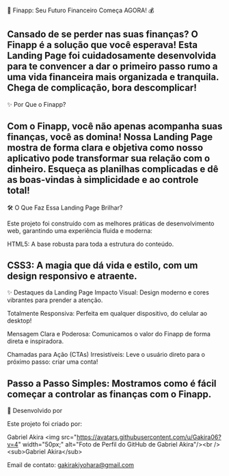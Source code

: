 🚀 Finapp: Seu Futuro Financeiro Começa AGORA! 💰

Cansado de se perder nas suas finanças? O Finapp é a solução que você esperava! Esta Landing Page foi cuidadosamente desenvolvida para te convencer a dar o primeiro passo rumo a uma vida financeira mais organizada e tranquila. Chega de complicação, bora descomplicar!
---
✨ Por Que o Finapp?

Com o Finapp, você não apenas acompanha suas finanças, você as domina! Nossa Landing Page mostra de forma clara e objetiva como nosso aplicativo pode transformar sua relação com o dinheiro. Esqueça as planilhas complicadas e dê as boas-vindas à simplicidade e ao controle total!
---
🛠️ O Que Faz Essa Landing Page Brilhar?

Este projeto foi construído com as melhores práticas de desenvolvimento web, garantindo uma experiência fluida e moderna:

HTML5: A base robusta para toda a estrutura do conteúdo.

CSS3: A magia que dá vida e estilo, com um design responsivo e atraente.
---
✨ Destaques da Landing Page
Impacto Visual: Design moderno e cores vibrantes para prender a atenção.

Totalmente Responsiva: Perfeita em qualquer dispositivo, do celular ao desktop!

Mensagem Clara e Poderosa: Comunicamos o valor do Finapp de forma direta e inspiradora.

Chamadas para Ação (CTAs) Irresistíveis: Leve o usuário direto para o próximo passo: criar uma conta!

Passo a Passo Simples: Mostramos como é fácil começar a controlar as finanças com o Finapp.
---
🤝 Desenvolvido por

Este projeto foi criado por:

Gabriel Akira
&lt;img src="https://avatars.githubusercontent.com/u/Gakira06?v=4" width="50px;" alt="Foto de Perfil do GitHub de Gabriel Akira"/>&lt;br />&lt;sub>Gabriel Akira&lt;/sub>

Email de contato: gakirakiyohara@gmail.com